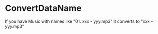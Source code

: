 # ConvertDataName
If you have Music with names like "01. xxx - yyy.mp3" it converts to "xxx - yyy.mp3"

